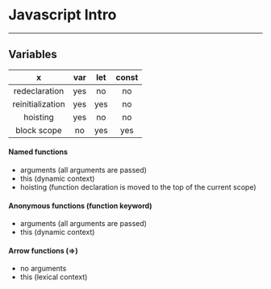 # Javascript Intro

___

## Variables

x | var | let | const 
:--: | :--: | :--: | :--: 
redeclaration | yes | no | no 
reinitialization | yes | yes | no 
hoisting | yes | no | no 
block scope | no | yes | yes 

#### Named functions
- arguments (all arguments are passed)
- this (dynamic context)
- hoisting (function declaration is moved to the top of the current scope)

#### Anonymous functions (function keyword)
- arguments (all arguments are passed)
- this (dynamic context)

#### Arrow functions (=>)
- no arguments
- this (lexical context)


